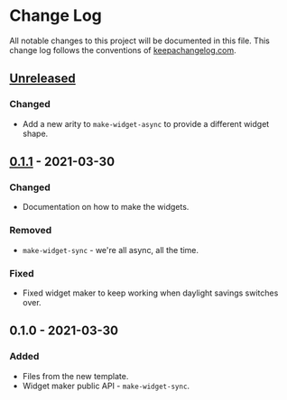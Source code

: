 # Change Log
All notable changes to this project will be documented in this file. This change log follows the conventions of [keepachangelog.com](http://keepachangelog.com/).

## [Unreleased]
### Changed
- Add a new arity to `make-widget-async` to provide a different widget shape.

## [0.1.1] - 2021-03-30
### Changed
- Documentation on how to make the widgets.

### Removed
- `make-widget-sync` - we're all async, all the time.

### Fixed
- Fixed widget maker to keep working when daylight savings switches over.

## 0.1.0 - 2021-03-30
### Added
- Files from the new template.
- Widget maker public API - `make-widget-sync`.

[Unreleased]: https://github.com/your-name/rest-api/compare/0.1.1...HEAD
[0.1.1]: https://github.com/your-name/rest-api/compare/0.1.0...0.1.1
